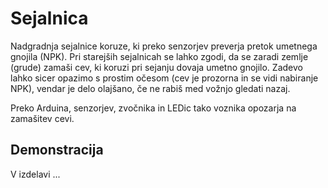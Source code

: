 # Sejalnica

Nadgradnja sejalnice koruze, ki preko senzorjev preverja pretok umetnega gnojila (NPK). Pri starejših sejalnicah se lahko zgodi, da se zaradi zemlje (grude) zamaši cev, ki koruzi pri sejanju dovaja umetno gnojilo. Zadevo lahko sicer opazimo s prostim očesom (cev je prozorna in se vidi nabiranje NPK), vendar je delo olajšano, če ne rabiš med vožnjo gledati nazaj.

Preko Arduina, senzorjev, zvočnika in LEDic tako voznika opozarja na zamašitev cevi.

## Demonstracija

V izdelavi ...